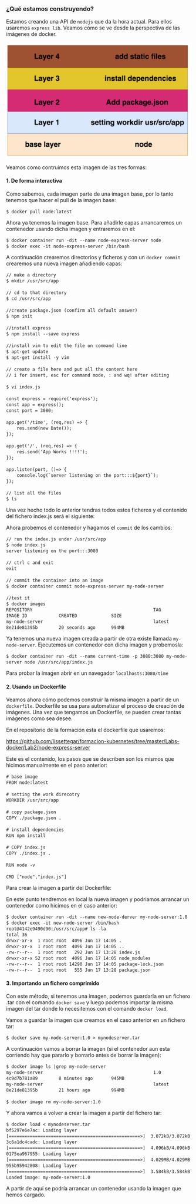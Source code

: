 ### ¿Qué estamos construyendo?

Estamos creando una API de `nodejs` que da la hora actual. Para ellos usaremos `express lib`. Veamos cómo se ve desde la perspectiva de las imágenes de docker.

![alt Imagenes][imagen1]

[imagen1]: imagenes/Imagenes.png


Veamos como contruimos esta imagen de las tres formas:

#### 1. De forma interactiva

Como sabemos, cada imagen parte de una imagen base, por lo tanto tenemos que hacer el pull de la imagen base:

    $ docker pull node:latest

Ahora ya tenemos la imagen base. Para añadirle capas arrancaremos un contenedor usando dicha imagen y entraremos en el:

    $ docker container run -dit --name node-express-server node
    $ docker exec -it node-express-server /bin/bash

A continuación crearemos directorios y ficheros y con un `docker commit` crearemos una nueva imagen añadiendo capas:

    // make a directory
    $ mkdir /usr/src/app

    // cd to that directory
    $ cd /usr/src/app

    //create package.json (confirm all default answer)
    $ npm init

    //install express
    $ npm install --save express

    //install vim to edit the file on command line
    $ apt-get update
    $ apt-get install -y vim

    // create a file here and put all the content here
    // i for insert, esc for command mode, : and wq! after editing

    $ vi index.js

    const express = require('express');
    const app = express();
    const port = 3080;

    app.get('/time', (req,res) => {
        res.send(new Date());
    });

    app.get('/', (req,res) => {
        res.send('App Works !!!!');
    });

    app.listen(port, ()=> {
        console.log(`server listening on the port:::${port}`);
    });

    // list all the files
    $ ls

Una vez hecho todo lo anterior tendras todos estos ficheros y el contenido del fichero index.js será el siguiente:

Ahora probemos el contenedor y hagamos el `commit` de los cambios:

    // run the index.js under /usr/src/app
    $ node index.js
    server listening on the port:::3080

    // ctrl c and exit
    exit

    // commit the container into an image
    $ docker container commit node-express-server my-node-server

    //test it
    $ docker images
    REPOSITORY                                              TAG                  IMAGE ID            CREATED             SIZE
    my-node-server                                          latest               8e21de81395b        20 seconds ago      994MB

Ya tenemos una nueva imagen creada a partir de otra existe llamada `my-node-server`. Ejecutemos un contenedor con dicha imagen y probemosla:

    $ docker container run -dit --name current-time -p 3080:3080 my-node-server node /usr/src/app/index.js

Para probar la imagen abrir en un navegador `localhosts:3080/time`


#### 2. Usando un Dockerfile

Veamos ahora cómo podemos construir la misma imagen a partir de un `dockerfile`. Dockerfile se usa para automatizar el proceso de creación de imágenes. Una vez que tengamos un Dockerfile, se pueden crear tantas imágenes como sea desee.

En el repositorio de la formación esta el dockerfile que usaremos:

https://github.com/lissettegar/formacion-kubernetes/tree/master/Labs-docker/Lab2/node-express-server

Este es el contenido, los pasos que se describen son los mismos que hicimos manualmente en el paso anterior:

    # base image
    FROM node:latest

    # setting the work direcotry
    WORKDIR /usr/src/app

    # copy package.json
    COPY ./package.json .

    # install dependencies
    RUN npm install

    # COPY index.js
    COPY ./index.js .

    RUN node -v

    CMD ["node","index.js"]

Para crear la imagen a partir del Dockerfile:


En este punto tendremos en local la nueva imagen y podriamos arrancar un contenedor como hicimos en el caso anterior:

    $ docker container run -dit --name new-node-derver my-node-server:1.0
    $ docker exec -it new-node-server /bin/bash
    root@4142e9490d90:/usr/src/app# ls -la
    total 36
    drwxr-xr-x  1 root root  4096 Jun 17 14:05 .
    drwxr-xr-x  1 root root  4096 Jun 17 14:05 ..
    -rw-r--r--  1 root root   292 Jun 17 13:28 index.js
    drwxr-xr-x 52 root root  4096 Jun 17 14:05 node_modules
    -rw-r--r--  1 root root 14290 Jun 17 14:05 package-lock.json
    -rw-r--r--  1 root root   555 Jun 17 13:28 package.json


#### 3. Importando un fichero comprimido

Con este método, si tenemos una imagen, podemos guardarla en un fichero .tar con el comando `docker save` y luego podemos importar la misma imagen del tar donde lo necesitemos con el comando `docker load`.

Vamos a guardar la imagen que creamos en el caso anterior en un fichero tar:

    $ docker save my-node-server:1.0 > mynodeserver.tar

A continuación vamos a borrar la imagen (si el contenedor aun esta corriendo hay que pararlo y borrarlo antes de borrar la imagen):

    $ docker image ls |grep my-node-server
    my-node-server                                          1.0                  4c9d7b781a89        8 minutes ago       945MB
    my-node-server                                          latest               8e21de81395b        21 hours ago        994MB

    $ docker image rm my-node-server:1.0

Y ahora vamos a volver a crear la imagen a partir del fichero tar:

    $ docker load < mynodeserver.tar
    bf5297e6e7ac: Loading layer [==================================================>]  3.072kB/3.072kB
    3c6a1dc4cadc: Loading layer [==================================================>]  4.096kB/4.096kB
    0175ea967955: Loading layer [==================================================>]  4.029MB/4.029MB
    955b95942808: Loading layer [==================================================>]  3.584kB/3.584kB
    Loaded image: my-node-server:1.0

A partir de aquí se podría arrancar un contenedor usando la imagen que hemos cargado.
